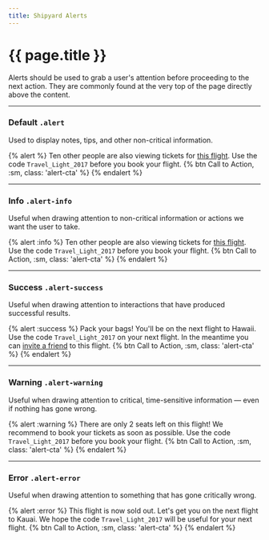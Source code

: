 ```yaml
---
title: Shipyard Alerts
---
```


# {{ page.title }}
<p class="text-light text-lg margin-top-xxs">Alerts should be used to grab a user's attention before proceeding to the next action. They are commonly found at the very top of the page directly above the content.</p>

---

### Default `.alert`
<p class="text-light margin-bottom-sm">Used to display notes, tips, and other non-critical information.</p>

{% alert %}
  Ten other people are also viewing tickets for <a href="#">this flight</a>.
  Use the code <code class="code-inline">Travel_Light_2017</code> before you book your flight.
  {% btn Call to Action, :sm, class: 'alert-cta' %}
{% endalert %}

---

### Info `.alert-info`
<p class="text-light margin-bottom-sm">Useful when drawing attention to non-critical information or actions we want the user to take.</p>

{% alert :info %}
  Ten other people are also viewing tickets for <a href="#">this flight</a>.
  Use the code <code class="code-inline">Travel_Light_2017</code> before you book your flight.
  {% btn Call to Action, :sm, class: 'alert-cta' %}
{% endalert %}

---

### Success `.alert-success`
<p class="text-light margin-bottom-sm">Useful when drawing attention to interactions that have produced successful results.</p>

{% alert :success %}
  Pack your bags! You'll be on the next flight to Hawaii.
  Use the code <code class="code-inline">Travel_Light_2017</code> on your next flight. In the meantime you can <a href="#">invite a friend</a> to this flight.
  {% btn Call to Action, :sm, class: 'alert-cta' %}
{% endalert %}

---

### Warning `.alert-warning`
<p class="text-light margin-bottom-sm">Useful when drawing attention to critical, time-sensitive information &mdash; even if nothing has gone wrong.</p>

{% alert :warning %}
  There are only 2 seats left on this flight! We recommend to book your tickets as soon as possible.
  Use the code <code class="code-inline">Travel_Light_2017</code> before you book your flight.
  {% btn Call to Action, :sm, class: 'alert-cta' %}
{% endalert %}

---

### Error `.alert-error`
<p class="text-light margin-bottom-sm">Useful when drawing attention to something that has gone critically wrong.</p>

{% alert :error %}
  This flight is now sold out. Let's get you on the next flight to Kauai.
  We hope the code <code class="code-inline">Travel_Light_2017</code> will be useful for your next flight.
  {% btn Call to Action, :sm, class: 'alert-cta' %}
{% endalert %}
